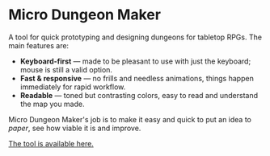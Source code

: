 # Micro Dungeon Maker

A tool for quick prototyping and designing dungeons for tabletop RPGs. The main features are:

* **Keyboard-first** &mdash; made to be pleasant to use with just the keyboard; mouse is still a valid option.
* **Fast & responsive** &mdash; no frills and needless animations, things happen immediately for rapid workflow.
* **Readable** &mdash; toned but contrasting colors, easy to read and understand the map you made.

Micro Dungeon Maker's job is to make it easy and quick to put an idea to *paper*, see how viable it is and improve.

[The tool is available here.](https://evidentlycube.github.io/micro-dungeon-maker/)